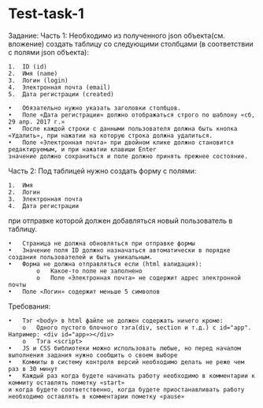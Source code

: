 # Test-task-1

Задание:
Часть 1: Необходимо из полученного json объекта(см. вложение) создать таблицу со следующими столбцами (в соответствии с полями json объекта):

    1.	ID (id)
    2.	Имя (name)
    3.	Логин (login)
    4.	Электронная почта (email)
    5.	Дата регистрации (created)

    •	Обязательно нужно указать заголовки столбцов.
    •	Поле «Дата регистрации» должно отображаться строго по шаблону «сб, 29 апр. 2017 г.»
    •	После каждой строки с данными пользователя должна быть кнопка «Удалить», при нажатии на которую строка должна удалиться.
    •	Поле «Электронная почта» при двойном клике должно становится редактируемым, и при нажатии клавиши Enter
    значение должно сохраниться и поле должно принять прежнее состояние.


Часть 2: Под таблицей нужно создать форму с полями:

    1.	Имя
    2.	Логин
    3.	Электронная почта
    4.	Дата регистрации

при отправке которой должен добавляться новый пользователь в таблицу.

    •	Страница не должна обновляться при отправке формы
    •	Значение поля ID должно назначаться автоматически в порядке создания пользователей и быть уникальным.
    •	Форма не должна отправляться если (html валидация):
            o	Какое-то поле не заполнено
            o	Поле «Электронная почта» не содержит адрес электронной почты
    •	Поле «Логин» содержит меньше 5 символов

Требования:

    •	Тэг <body> в html файле не должен содержать ничего кроме:
        o	Одного пустого блочного тэга(div, section и т.д.) с id="app". Например: <div id="app»></div>
        o	Тэга <script>
    •	JS и CSS библиотеки можно использовать любые, но перед началом выполнения задания нужно сообщить о своем выборе
    •	Коммиты в систему контроля версий необходимо делать не реже чем раз в 30 минут
    •	Каждый раз когда будете начинать работу необходимо в комментарии к коммиту оставлять пометку «start»
    и когда будете соответственно, когда будете приостанавливать работу необходимо оставлять в комментарии пометку «pause»
